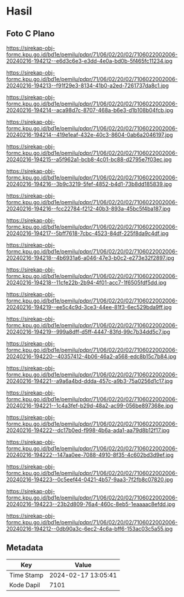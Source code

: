 # Hasil

## Foto C Plano

https://sirekap-obj-formc.kpu.go.id/bd1e/pemilu/pdpr/71/06/02/20/02/7106022002006-20240216-194212--e6d3c6e3-e3dd-4e0a-bd0b-5f465fc11234.jpg

https://sirekap-obj-formc.kpu.go.id/bd1e/pemilu/pdpr/71/06/02/20/02/7106022002006-20240216-194213--f91f29e3-8134-41b0-a2ed-7261737da8c1.jpg

https://sirekap-obj-formc.kpu.go.id/bd1e/pemilu/pdpr/71/06/02/20/02/7106022002006-20240216-194214--aca98d7c-8707-468a-b6e3-d1b108b04fcb.jpg

https://sirekap-obj-formc.kpu.go.id/bd1e/pemilu/pdpr/71/06/02/20/02/7106022002006-20240216-194214--419e1eaf-432e-40c3-8604-0ab6a2046197.jpg

https://sirekap-obj-formc.kpu.go.id/bd1e/pemilu/pdpr/71/06/02/20/02/7106022002006-20240216-194215--a5f962a1-bcb8-4c01-bc88-d2795e7f03ec.jpg

https://sirekap-obj-formc.kpu.go.id/bd1e/pemilu/pdpr/71/06/02/20/02/7106022002006-20240216-194216--3b9c3219-5fef-4852-b4d1-73b8dd185839.jpg

https://sirekap-obj-formc.kpu.go.id/bd1e/pemilu/pdpr/71/06/02/20/02/7106022002006-20240216-194216--fcc22784-f212-40b3-893a-45bc5f4ba187.jpg

https://sirekap-obj-formc.kpu.go.id/bd1e/pemilu/pdpr/71/06/02/20/02/7106022002006-20240216-194217--5bff7618-7cbc-4523-84df-225f8da9c4df.jpg

https://sirekap-obj-formc.kpu.go.id/bd1e/pemilu/pdpr/71/06/02/20/02/7106022002006-20240216-194218--4b6931a6-a046-47e3-b0c2-e273e32f2897.jpg

https://sirekap-obj-formc.kpu.go.id/bd1e/pemilu/pdpr/71/06/02/20/02/7106022002006-20240216-194218--11cfe22b-2b94-4f01-acc7-1f6505fdf5dd.jpg

https://sirekap-obj-formc.kpu.go.id/bd1e/pemilu/pdpr/71/06/02/20/02/7106022002006-20240216-194219--ee5c4c9d-3ce3-44ee-81f3-6ec529bda9ff.jpg

https://sirekap-obj-formc.kpu.go.id/bd1e/pemilu/pdpr/71/06/02/20/02/7106022002006-20240216-194219--999a8dff-d5ff-4447-83fd-99c7b34dd5c7.jpg

https://sirekap-obj-formc.kpu.go.id/bd1e/pemilu/pdpr/71/06/02/20/02/7106022002006-20240216-194220--40357412-4b06-46a2-a568-edc8b15c7b84.jpg

https://sirekap-obj-formc.kpu.go.id/bd1e/pemilu/pdpr/71/06/02/20/02/7106022002006-20240216-194221--a9a6a4bd-ddda-457c-a9b3-75a0256d1c17.jpg

https://sirekap-obj-formc.kpu.go.id/bd1e/pemilu/pdpr/71/06/02/20/02/7106022002006-20240216-194221--1c4a3fef-b29d-48a2-ac99-056be897368e.jpg

https://sirekap-obj-formc.kpu.go.id/bd1e/pemilu/pdpr/71/06/02/20/02/7106022002006-20240216-194222--dc17b0ed-f998-4b6a-ada1-aa79d8b12f17.jpg

https://sirekap-obj-formc.kpu.go.id/bd1e/pemilu/pdpr/71/06/02/20/02/7106022002006-20240216-194222--147aa0ee-7088-4910-8f35-4c602bd3d9ef.jpg

https://sirekap-obj-formc.kpu.go.id/bd1e/pemilu/pdpr/71/06/02/20/02/7106022002006-20240216-194223--0c5eef44-0421-4b57-9aa3-7f2fb8c07820.jpg

https://sirekap-obj-formc.kpu.go.id/bd1e/pemilu/pdpr/71/06/02/20/02/7106022002006-20240216-194223--23b2d809-76a4-460c-8eb5-1eaaaac8efdd.jpg

https://sirekap-obj-formc.kpu.go.id/bd1e/pemilu/pdpr/71/06/02/20/02/7106022002006-20240216-194212--0db90a3c-6ec2-4c6a-bff6-153ac03c5a55.jpg


## Metadata

| Key        | Value               |
| ---------- | ------------------- |
| Time Stamp | 2024-02-17 13:05:41 |
| Kode Dapil | 7101                |



